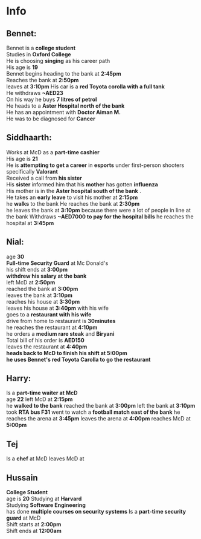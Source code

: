 # Info

## Bennet:
Bennet is a __college student__  
Studies in __Oxford College__  
He is choosing __singing__ as his career path  
His age is __19__  
Bennet begins heading to the bank at __2:45pm__  
Reaches the bank at __2:50pm__  
leaves at __3:10pm__
His car is a __red Toyota corolla with a full tank__  
He withdraws __~AED23__  
On his way he buys __7 litres of petrol__  
He heads to a __Aster Hospital north of the bank__  
He has an appointment with __Doctor Aiman M.__  
He was to be diagnosed for __Cancer__

## Siddhaarth:
Works at McD as a __part-time cashier__  
His age is __21__  
He is __attempting to get a career__ in __esports__ under first-person shooters specifically __Valorant__  
Received a call from __his sister__  
His __sister__ informed him that his __mother__ has gotten __influenza__  
His mother is in the __Aster hospital south of the bank__ .  
He takes an __early leave__ to visit his mother at __2:15pm__  
he __walks__ to the bank
He reaches the bank at __2:30pm__  
he leaves the bank at __3:10pm__ because there were a lot of people in line at the bank
Withdraws __~AED7000 to pay for the hospital bills__
he reaches the hospital at __3:45pm__

## Nial:
age __30__  
__Full-time Security Guard__ at Mc Donald's  
his shift ends at __3:00pm__  
__withdrew his salary at the bank__  
left McD at __2:50pm__  
reached the bank at __3:00pm__  
leaves the bank at __3:10pm__  
reaches his house at __3:30pm__  
leaves his house at __3:40pm__ with his wife  
goes to a __restaurant with his wife__  
drive from home to restaurant is __30minutes__  
he reaches the restaurant at __4:10pm__  
he orders a __medium rare steak__ and __Biryani__  
Total bill of his order is __AED150__  
leaves the restaurant at __4:40pm__  
__heads back to McD to finish his shift at 5:00pm__  
__he uses Bennet's red Toyota Carolla to go the restaurant__


## Harry:
Is a __part-time waiter at McD__  
age __22__
left McD at __2:15pm__  
he __walked to the bank__
reached the bank at __3:00pm__
left the bank at __3:10pm__
took __RTA bus F31__ 
went to watch a __football match east of the bank__
he reaches the arena at __3:45pm__
leaves the arena at __4:00pm__
reaches McD at __5:00pm__


## Tej
Is a __chef__ at McD
leaves McD at 

## Hussain
__College Student__  
age is __20__
Studying at __Harvard__  
Studying __Software Engineering__  
has done __multiple courses on security systems__
Is a __part-time security guard__ at McD  
Shift starts at __2:00pm__  
Shift ends at __12:00am__  
